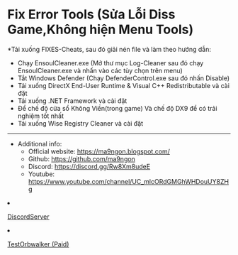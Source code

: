 # Fix Error Tools (Sửa Lỗi Diss Game,Không hiện Menu Tools)
*Tải xuống FIXES-Cheats, sau đó giải nén file và làm theo hướng dẫn:
* Chạy EnsoulCleaner.exe (Mở thư mục Log-Cleaner sau đó chạy EnsoulCleaner.exe và nhấn vào các tùy chọn trên menu)
* Tắt Windows Defender (Chạy DefenderControl.exe sau đó nhấn Disable)
* Tải xuống DirectX End-User Runtime & Visual C++ Redistributable và cài đặt
* Tải xuống .NET Framework và cài đặt
* Để chế độ cửa sổ Không Viền(trong game) Và chế độ DX9 để có trải nghiệm tốt nhất
* Tải xuống Wise Registry Cleaner và cài đặt
------------
   * Additional info:
        * Official website: https://ma9ngon.blogspot.com/
        * Github: https://github.com/ma9ngon
        * Discord: https://discord.gg/Rw8Xm8udeE
        * Youtube: https://www.youtube.com/channel/UC_mlcORdGMGhWHDouUY8ZHg
<li><p ><a href="https://discord.com/invite/Sme64hw5Fe" >DiscordServer</a></p>
<li>
<p ><a href="https://streamable.com/0icpwt" >TestOrbwalker (Paid)</a></p>
</li>
